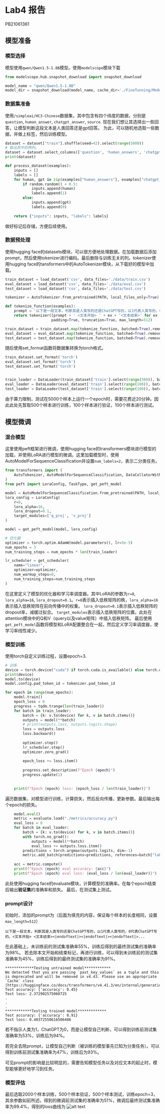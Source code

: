 # Lab4 报告
PB21061361

## 模型准备
### 模型选择
模型使用`qwen/Qwen1.5-1.8B`模型。使用`modelscope`模块下载
```python
from modelscope.hub.snapshot_download import snapshot_download

model_name = "qwen/Qwen1.5-1.8B"
model_dir = snapshot_download(model_name, cache_dir='./FineTunning/Model', revision='master')
```
### 数据集准备
使用`/simpleai/HC3-Chinese`数据集，其中包含有四个纬度的数据，分别是`question`, `human_answer`, `chatgpt_answer`, `source`. 现在我们想让其选择出一些回答，让模型判断这段文本是人类回答还是gpt回答。
为此，可以随机地选取一些数据，并做上标签，然后训练模型。
```python
dataset = dataset["train"].shuffle(seed=42).select(range(5000))
# 取出其中的两列。
dataset = dataset.select_columns(['question', 'human_answers', 'chatgpt_answers'])
print(dataset)

def process_dataset(examples):
    inputs = []
    labels = []
    for human, gpt in zip(examples["human_answers"], examples["chatgpt_answers"]):
        if random.random() < 0.5:
            inputs.append(human)
            labels.append(1)
        else:
            inputs.append(gpt)
            labels.append(0)
            
    return {"inputs": inputs, "labels": labels}
```
做好标记后存储，方便后续使用。
### 数据预处理
使用hugging face的datasets模块，可以很方便地处理数据。在加载数据后添加prompt，然后使用tokenizer进行编码。最后删除与训练无关的列。tokenizer使用hugging face的tansformers中的AutoTokenizer模块，从下载好的模型中加载。
```python
train_dataset = load_dataset('csv', data_files='./data/train.csv')
eval_dataset = load_dataset('csv', data_files='./data/eval.csv')
test_dataset = load_dataset('csv', data_files='./data/test.csv')

tokenizer = AutoTokenizer.from_pretrained(PATH, local_files_only=True)

def tokenize_function(examples):
    prompt = '以下是一段文本，判断其是人类写的还是ChatGPT写的，以1代表人类写的，0代表ChatGPT写的。'
    return tokenizer([prompt + ' <文本开始> ' + ex + '<文本结束>' for ex in examples['inputs']],
                     padding=True, truncation=True, max_length=512)

train_dataset = train_dataset.map(tokenize_function, batched=True).remove_columns(['inputs'])
eval_dataset = eval_dataset.map(tokenize_function, batched=True).remove_columns(['inputs'])
test_dataset = test_dataset.map(tokenize_function, batched=True).remove_columns(['inputs'])
```
随后使用set_format函数将数据集转换为torch格式。
```python
train_dataset.set_format('torch')
eval_dataset.set_format('torch')
test_dataset.set_format('torch')


train_loader = DataLoader(train_dataset['train'].select(range(500)), batch_size=4, shuffle=True)
eval_loader = DataLoader(eval_dataset['train'].select(range(100)), batch_size=4)
test_loader = DataLoader(test_dataset['train'].select(range(100)), batch_size=4)
```

由于算力限制，测试在5000个样本上运行一个epoch时，需要花费近20分钟。因此此处先暂取500个样本进行训练，100个样本进行验证，100个样本进行测试。
## 模型微调
### 混合模型
这里使用peft框架进行微调，使用hugging face的transformers模块进行模型的加载，并使用LoRA进行模型的微调。这里加载模型时，使用AutoModelForSequenceClassification并设置`num_labels=2`，表示二分类任务。
```python
from transformers import (
    AutoTokenizer, AutoModelForSequenceClassification, DataCollatorWithPadding, get_scheduler
)
from peft import LoraConfig, TaskType, get_peft_model

model = AutoModelForSequenceClassification.from_pretrained(PATH, local_files_only=True, num_labels=2)
lora_config = LoraConfig(
    r=8,
    lora_alpha=16,
    lora_dropout=0.1,
    target_modules=['q_proj', 'v_proj']
)

model = get_peft_model(model, lora_config)

# 优化器
optimizer = torch.optim.AdamW(model.parameters(), lr=5e-5)
num_epochs = 3
num_training_steps = num_epochs * len(train_loader)

lr_scheduler = get_scheduler(
    name="linear", 
    optimizer=optimizer, 
    num_warmup_steps=0, 
    num_training_steps=num_training_steps
)
```
在这里定义了模型的优化器和学习率调度器。其中LoRA的参数为`r=8`, `lora_alpha=16`, `lora_dropout=0.1`。`r=8`表示插入低秩矩阵的秩，`lora_alpha=16`表示插入低秩矩阵在前向传播中的权重。
`lora_dropout=0.1`表示插入低秩矩阵的dropout率，减缓过拟合。
`target_modules`表示插入低秩矩阵的位置。此处在attention模块中的Q和V（query以及value矩阵）中插入低秩矩阵。
最后使用`get_peft_model`函数将模型和LoRA配置整合在一起，然后定义学习率调度器，使学习率线性减少。


### 模型训练
使用torch自定义训练过程，设置epoch=3.
```python
# 训练
device = torch.device("cuda") if torch.cuda.is_available() else torch.device("cpu")
print(device)
model.to(device)
model.config.pad_token_id = tokenizer.pad_token_id

for epoch in range(num_epochs):
    model.train()
    epoch_loss = 0
    progress = tqdm.trange(len(train_loader))
    for batch in train_loader:
        batch = {k: v.to(device) for k, v in batch.items()}
        outputs = model(**batch)
        # print(outputs.loss, outputs.logits.shape)
        loss = outputs.loss
        loss.backward()
        
        optimizer.step()
        lr_scheduler.step()
        optimizer.zero_grad()
        
        epoch_loss += loss.item()
        
        progress.set_description(f"Epoch {epoch}")
        progress.update(1)
        
    
    print(f"Epoch {epoch} loss: {epoch_loss / len(train_loader)}")
```
遍历数据集，对模型进行训练，计算损失，然后反向传播，更新参数。最后输出每个epoch的损失。
```python
    model.eval()
    metric = evaluate.load("./metrics/accuracy.py")
    eval_loss = 0
    for batch in eval_loader:
        batch = {k: v.to(device) for k, v in batch.items()}
        with torch.no_grad():
            outputs = model(**batch)
            eval_loss += outputs.loss.item()
        predictions = torch.argmax(outputs.logits, dim=-1)
        metric.add_batch(predictions=predictions, references=batch["labels"])
    
    acc = metric.compute()
    print(f"Epoch {epoch} eval accuracy: {acc}")
    print(f"Epoch {epoch} eval loss: {eval_loss / len(eval_loader)}")
```
此处使用hugging face的evaluate模块，计算模型的准确率。在每个epoch结束后输出**验证集**的准确率和损失。
最后，在测试集上测试。
### prompt设计
初始时，添加的prompt为（后面为填充的内容，保证每个样本的长度相同，设置`max_length=512`）
```
以下是一段文本，判断其是人类写的还是ChatGPT写的，以1代表人类写的，0代表ChatGPT写的。<文本开始> <文本结束><|endoftext|><|endoftext|><|endoftext|>...
```
在此基础上，未训练前的测试集准确率55%，训练后得到的最终测试集的准确率为98%。
若去除本文开始和结束标记，再进行训练，可以得到未训练前的测试集准确率为45%，训练后得到的最终测试集的准确率为91%。
```
*************Testing untrained model************
We detected that you are passing `past_key_values` as a tuple and this is deprecated and will be removed in v4.43. Please use an appropriate `Cache` class (https://huggingface.co/docs/transformers/v4.41.3/en/internal/generation_utils#transformers.Cache)
Test accuracy: {'accuracy': 0.45}
Test loss: 2.372902575060725
.
.
.
************Testing trained model*************
Test accuracy: {'accuracy': 0.91}
Test loss: 0.40372550616506486
```
若不指示人类为1，ChatGPT为0，而是让模型自己判断，可以得到训练前测试集准确率为53%，训练后为94%。

若完全去除prompt，让模型自己判断（被训练的模型事先已知为分类任务）。可以得到训练前测试集准确率为47%，训练后为93%。

可见prompt的影响是比较明显的，需要告知模型任务以及对应文本的起止时，模型能够更好地学习到任务。

### 模型评估
最后选取2000个样本训练，500个样本验证，500个样本测试，训练epoch=3，其余参数如前所述。得到的微调前测试集的准确率为51%，微调后最终测试集准确率为99.4%，得到的loss曲线为
![alt text](<pics/image copy.png>)